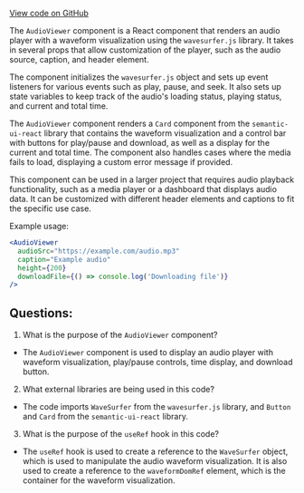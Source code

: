 [View code on GitHub](https://github.com/wandb/weave/weave-js/src/components/Panel2/AudioViewer.tsx)

The `AudioViewer` component is a React component that renders an audio player with a waveform visualization using the `wavesurfer.js` library. It takes in several props that allow customization of the player, such as the audio source, caption, and header element. 

The component initializes the `wavesurfer.js` object and sets up event listeners for various events such as play, pause, and seek. It also sets up state variables to keep track of the audio's loading status, playing status, and current and total time. 

The `AudioViewer` component renders a `Card` component from the `semantic-ui-react` library that contains the waveform visualization and a control bar with buttons for play/pause and download, as well as a display for the current and total time. The component also handles cases where the media fails to load, displaying a custom error message if provided. 

This component can be used in a larger project that requires audio playback functionality, such as a media player or a dashboard that displays audio data. It can be customized with different header elements and captions to fit the specific use case. 

Example usage:

```jsx
<AudioViewer
  audioSrc="https://example.com/audio.mp3"
  caption="Example audio"
  height={200}
  downloadFile={() => console.log('Downloading file')}
/>
```
## Questions: 
 1. What is the purpose of the `AudioViewer` component?
- The `AudioViewer` component is used to display an audio player with waveform visualization, play/pause controls, time display, and download button.

2. What external libraries are being used in this code?
- The code imports `WaveSurfer` from the `wavesurfer.js` library, and `Button` and `Card` from the `semantic-ui-react` library.

3. What is the purpose of the `useRef` hook in this code?
- The `useRef` hook is used to create a reference to the `WaveSurfer` object, which is used to manipulate the audio waveform visualization. It is also used to create a reference to the `waveformDomRef` element, which is the container for the waveform visualization.